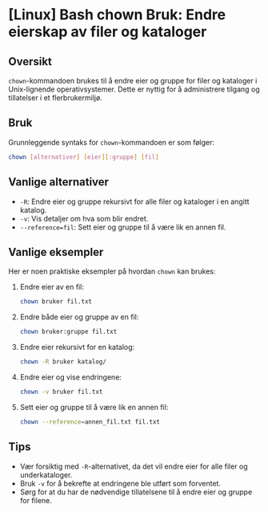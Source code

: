 # [Linux] Bash chown Bruk: Endre eierskap av filer og kataloger

## Oversikt
`chown`-kommandoen brukes til å endre eier og gruppe for filer og kataloger i Unix-lignende operativsystemer. Dette er nyttig for å administrere tilgang og tillatelser i et flerbrukermiljø.

## Bruk
Grunnleggende syntaks for `chown`-kommandoen er som følger:

```bash
chown [alternativer] [eier][:gruppe] [fil]
```

## Vanlige alternativer
- `-R`: Endre eier og gruppe rekursivt for alle filer og kataloger i en angitt katalog.
- `-v`: Vis detaljer om hva som blir endret.
- `--reference=fil`: Sett eier og gruppe til å være lik en annen fil.

## Vanlige eksempler
Her er noen praktiske eksempler på hvordan `chown` kan brukes:

1. Endre eier av en fil:
   ```bash
   chown bruker fil.txt
   ```

2. Endre både eier og gruppe av en fil:
   ```bash
   chown bruker:gruppe fil.txt
   ```

3. Endre eier rekursivt for en katalog:
   ```bash
   chown -R bruker katalog/
   ```

4. Endre eier og vise endringene:
   ```bash
   chown -v bruker fil.txt
   ```

5. Sett eier og gruppe til å være lik en annen fil:
   ```bash
   chown --reference=annen_fil.txt fil.txt
   ```

## Tips
- Vær forsiktig med `-R`-alternativet, da det vil endre eier for alle filer og underkataloger.
- Bruk `-v` for å bekrefte at endringene ble utført som forventet.
- Sørg for at du har de nødvendige tillatelsene til å endre eier og gruppe for filene.